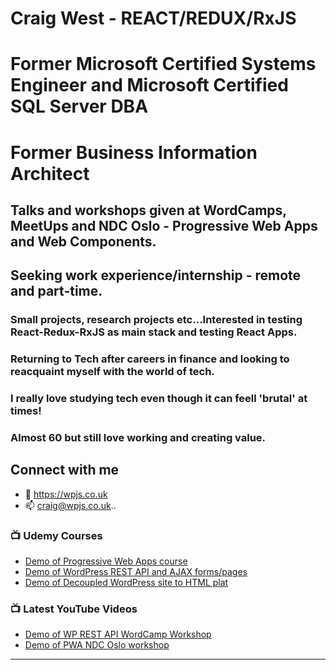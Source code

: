 <!--![TECH](https://images.unsplash.com/photo-1519389950473-47ba0277781c?ixlib=rb-1.2.1&ixid=eyJhcHBfaWQiOjEyMDd9&auto=format&fit=crop&w=1350&q=80)-->
# Craig West - REACT/REDUX/RxJS
# Former Microsoft Certified Systems Engineer and Microsoft Certified SQL Server DBA
# Former Business Information Architect
## Talks and workshops given at WordCamps, MeetUps and NDC Oslo - Progressive Web Apps and Web Components.

## Seeking work experience/internship - remote and part-time.
### Small projects, research projects etc...Interested in testing React-Redux-RxJS as main stack and testing React Apps.
### Returning to Tech after careers in finance and looking to reacquaint myself with the world of tech.
### I really love studying tech even though it can feell 'brutal' at times!
### Almost 60 but still love working and creating value. 


## Connect with me
- 👯 https://wpjs.co.uk
- 📫 craig@wpjs.co.uk..


### 📺 Udemy Courses
<!-- YOUTUBE:START -->
- [Demo of Progressive Web Apps course](https://www.youtube.com/watch?v=eubhbcGH_W)
- [Demo of WordPress REST API and AJAX forms/pages](https://www.youtube.com/embed/k_lHvNL0gkw)
- [Demo of Decoupled WordPress site to HTML plat](https://www.youtube.com/embed/k_lHvNL0gkw)
<!-- YOUTUBE:END -->


### 📺 Latest YouTube Videos
<!-- YOUTUBE:START -->
- [Demo of WP REST API WordCamp Workshop](https://www.youtube.com/watch?v=eubhbcGH_W)
- [Demo of PWA NDC Oslo workshop ](https://www.youtube.com/embed/k_lHvNL0gkw)
<!-- YOUTUBE:END -->

---

